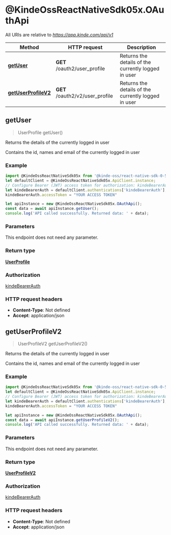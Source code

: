 # @KindeOssReactNativeSdk05x.OAuthApi

All URIs are relative to *https://app.kinde.com/api/v1*

Method | HTTP request | Description
------------- | ------------- | -------------
[**getUser**](OAuthApi.md#getUser) | **GET** /oauth2/user_profile | Returns the details of the currently logged in user
[**getUserProfileV2**](OAuthApi.md#getUserProfileV2) | **GET** /oauth2/v2/user_profile | Returns the details of the currently logged in user



## getUser

> UserProfile getUser()

Returns the details of the currently logged in user

Contains the id, names and email of the currently logged in user 

### Example

```javascript
import @KindeOssReactNativeSdk05x from '@kinde-oss/react-native-sdk-0-5x';
let defaultClient = @KindeOssReactNativeSdk05x.ApiClient.instance;
// Configure Bearer (JWT) access token for authorization: kindeBearerAuth
let kindeBearerAuth = defaultClient.authentications['kindeBearerAuth'];
kindeBearerAuth.accessToken = "YOUR ACCESS TOKEN"

let apiInstance = new @KindeOssReactNativeSdk05x.OAuthApi();
const data = await apiInstance.getUser();
console.log('API called successfully. Returned data: ' + data);

```

### Parameters

This endpoint does not need any parameter.

### Return type

[**UserProfile**](UserProfile.md)

### Authorization

[kindeBearerAuth](../README.md#kindeBearerAuth)

### HTTP request headers

- **Content-Type**: Not defined
- **Accept**: application/json


## getUserProfileV2

> UserProfileV2 getUserProfileV2()

Returns the details of the currently logged in user

Contains the id, names and email of the currently logged in user 

### Example

```javascript
import @KindeOssReactNativeSdk05x from '@kinde-oss/react-native-sdk-0-5x';
let defaultClient = @KindeOssReactNativeSdk05x.ApiClient.instance;
// Configure Bearer (JWT) access token for authorization: kindeBearerAuth
let kindeBearerAuth = defaultClient.authentications['kindeBearerAuth'];
kindeBearerAuth.accessToken = "YOUR ACCESS TOKEN"

let apiInstance = new @KindeOssReactNativeSdk05x.OAuthApi();
const data = await apiInstance.getUserProfileV2();
console.log('API called successfully. Returned data: ' + data);

```

### Parameters

This endpoint does not need any parameter.

### Return type

[**UserProfileV2**](UserProfileV2.md)

### Authorization

[kindeBearerAuth](../README.md#kindeBearerAuth)

### HTTP request headers

- **Content-Type**: Not defined
- **Accept**: application/json

